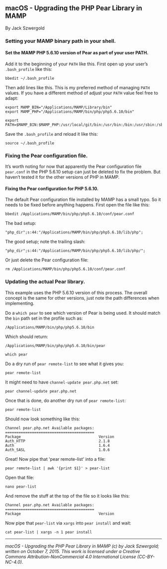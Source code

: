 ## macOS - Upgrading the PHP Pear Library in MAMP

By Jack Szwergold

### Setting your MAMP binary path in your shell.

#### Set the MAMP PHP 5.6.10 version of Pear as part of your user PATH.

Add it to the beginning of your `PATH` like this. First open up your user’s `.bash_profile` like this:

    bbedit ~/.bash_profile

Then add lines like this. This is my preferred method of managing `PATH` values. If you have a different method of adjust your `PATH` value feel free to adapt:

    export MAMP_BIN="/Applications/MAMP/Library/bin"
    export MAMP_PHP="/Applications/MAMP/bin/php/php5.6.10/bin"

    export PATH=$MAMP_BIN:$MAMP_PHP:/usr/local/git/bin:/usr/bin:/bin:/usr/sbin:/sbin:/usr/local/bin:/usr/local/sbin

Save the `.bash_profile` and reload it like this:

	source ~/.bash_profile

### Fixing the Pear configuration file.

It’s worth noting for now that apparently the Pear configuration file `pear.conf` in the PHP 5.6.10 setup can just be deleted to fix the problem. But haven’t tested it for the other versions of PHP in MAMP.

#### Fixing the Pear configuration for PHP 5.6.10.

The default Pear configuration file installed by MAMP has a small typo. So it needs to be fixed before anything happens. First open the file like this:

    bbedit /Applications/MAMP/bin/php/php5.6.10/conf/pear.conf

The bad setup:

    "php_dir";s:44:"/Applications/MAMP/bin/php/php5.6.10/lib/php";

The good setup; note the trailing slash:

    "php_dir";s:44:"/Applications/MAMP/bin/php/php5.6.10/lib/php/";

Or just delete the Pear configuration file:

    rm /Applications/MAMP/bin/php/php5.6.10/conf/pear.conf

### Updating the actual Pear library.

This example uses the PHP 5.6.10 version of this process. The overall concept is the same for other versions, just note the path differences when implementing.

Do a `which pear` to see which version of Pear is being used. It should match the `bin` path set in the profile such as:

    /Applications/MAMP/bin/php/php5.6.10/bin

Which should return:

    /Applications/MAMP/bin/php/php5.6.10/bin/pear

    which pear

Do a dry run of `pear remote-list` to see what it gives you:

    pear remote-list

It might need to have `channel-update pear.php.net` set:

    pear channel-update pear.php.net

Once that is done, do another dry run of `pear remote-list`:

	pear remote-list
	
Should now look something like this:

	Channel pear.php.net Available packages:
	========================================
	Package                                   Version
	Auth_HTTP                                 2.1.8
	Auth                                      1.6.4
	Auth_SASL                                 1.0.6

Great! Now pipe that 'pear remote-list' into a file:

    pear remote-list | awk '{print $1}' > pear-list

Open that file:

    nano pear-list

And remove the stuff at the top of the file so it looks like this:

	Channel pear.php.net Available packages:
	========================================
	Package                                   Version

Now pipe that `pear-list` via `xargs` into `pear install` and wait:

	cat pear-list | xargs -n 1 pear install

***

*macOS - Upgrading the PHP Pear Library in MAMP (c) by Jack Szwergold; written on October 7, 2015. This work is licensed under a Creative Commons Attribution-NonCommercial 4.0 International License (CC-BY-NC-4.0).*

